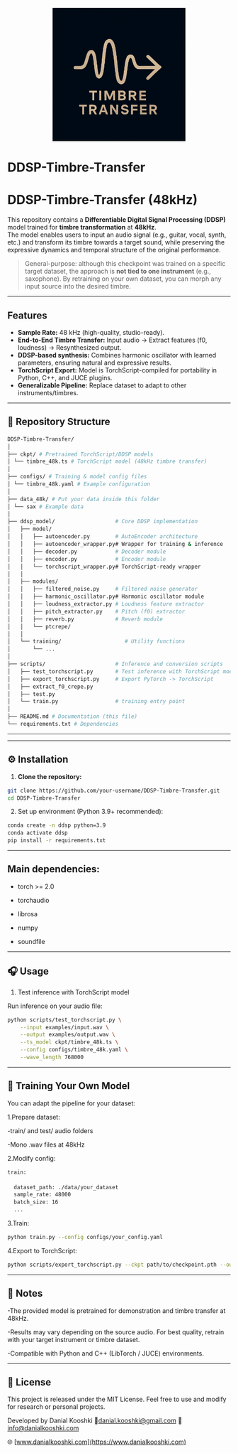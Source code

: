 <p align="center">
  <img src="Timbre_transfer_logo.png" alt="DDSP Timbre Transfer Logo" width="300"/>
</p>

# DDSP-Timbre-Transfer


# DDSP-Timbre-Transfer (48kHz)

This repository contains a **Differentiable Digital Signal Processing (DDSP)** model trained for **timbre transformation** at **48kHz**.  
The model enables users to input an audio signal (e.g., guitar, vocal, synth, etc.) and transform its timbre towards a target sound, while preserving the expressive dynamics and temporal structure of the original performance.

>  General-purpose: although this checkpoint was trained on a specific target dataset, the approach is **not tied to one instrument** (e.g., saxophone). By retraining on your own dataset, you can morph any input source into the desired timbre.

---

##  Features
- **Sample Rate:** 48 kHz (high-quality, studio-ready).  
- **End-to-End Timbre Transfer:** Input audio → Extract features (f0, loudness) → Resynthesized output.  
- **DDSP-based synthesis:** Combines harmonic oscillator with learned parameters, ensuring natural and expressive results.  
- **TorchScript Export:** Model is TorchScript-compiled for portability in Python, C++, and JUCE plugins.  
- **Generalizable Pipeline:** Replace dataset to adapt to other instruments/timbres.  

---

## 📂 Repository Structure
```bash
DDSP-Timbre-Transfer/
│
├── ckpt/ # Pretrained TorchScript/DDSP models
│ └── timbre_48k.ts # TorchScript model (48kHz timbre transfer)
│
├── configs/ # Training & model config files
│ └── timbre_48k.yaml # Example configuration
│
├── data_48k/ # Put your data inside this folder
│ └── sax # Example data
│
├── ddsp_model/                   # Core DDSP implementation
│   ├── model/
│   │   ├── autoencoder.py        # AutoEncoder architecture
│   │   ├── autoencoder_wrapper.py# Wrapper for training & inference
│   │   ├── decoder.py            # Decoder module
│   │   ├── encoder.py            # Encoder module
│   │   └── torchscript_wrapper.py# TorchScript-ready wrapper
│   │
│   ├── modules/
│   │   ├── filtered_noise.py     # Filtered noise generator
│   │   ├── harmonic_oscillator.py# Harmonic oscillator module
│   │   ├── loudness_extractor.py # Loudness feature extractor
│   │   ├── pitch_extractor.py    # Pitch (f0) extractor
│   │   ├── reverb.py             # Reverb module
│   │   └── ptcrepe/   
│   │
│   └── training/                    # Utility functions
│       └── ...
│
├── scripts/                      # Inference and conversion scripts
│   ├── test_torchscript.py       # Test inference with TorchScript model
│   ├── export_torchscript.py     # Export PyTorch -> TorchScript
│   ├── extract_f0_crepe.py
│   ├──	test.py
│   └── train.py                  # training entry point
│
├── README.md # Documentation (this file)
└── requirements.txt # Dependencies
```
---

---

## ⚙️ Installation

1. **Clone the repository:**
```bash
git clone https://github.com/your-username/DDSP-Timbre-Transfer.git
cd DDSP-Timbre-Transfer
```
2. Set up environment (Python 3.9+ recommended):
```bash
conda create -n ddsp python=3.9
conda activate ddsp
pip install -r requirements.txt
```
---

## Main dependencies:

- torch >= 2.0

- torchaudio

- librosa

- numpy

- soundfile

---
## 🎧 Usage
1. Test inference with TorchScript model

Run inference on your audio file:
```bash
python scripts/test_torchscript.py \
    --input examples/input.wav \
    --output examples/output.wav \
    --ts_model ckpt/timbre_48k.ts \
    --config configs/timbre_48k.yaml \
    --wave_length 768000
```
---
## 🎹 Training Your Own Model

You can adapt the pipeline for your dataset:

1.Prepare dataset:

-train/ and test/ audio folders

-Mono .wav files at 48kHz

2.Modify config:
```bash
train:

  dataset_path: ./data/your_dataset
  sample_rate: 48000
  batch_size: 16
  ...
```

3.Train:
```bash
python train.py --config configs/your_config.yaml
```

4.Export to TorchScript:
```bash
python scripts/export_torchscript.py --ckpt path/to/checkpoint.pth --output ckpt/your_model.ts
```
---
## 📢 Notes
-The provided model is pretrained for demonstration and timbre transfer at 48kHz.

-Results may vary depending on the source audio. For best quality, retrain with your target instrument or timbre dataset.

-Compatible with Python and C++ (LibTorch / JUCE) environments.

---
## 📜 License

This project is released under the MIT License.
Feel free to use and modify for research or personal projects.

 Developed by Danial Kooshki
📧danial.kooshki@gmail.com
📧 info@danialkooshki.com

🌐 [www.danialkooshki.com](https://www.danialkooshki.com)
